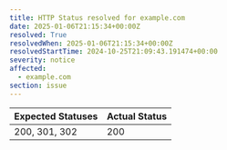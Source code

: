 ```yaml
---
title: HTTP Status resolved for example.com
date: 2025-01-06T21:15:34+00:00Z
resolved: True
resolvedWhen: 2025-01-06T21:15:34+00:00Z
resolvedStartTime: 2024-10-25T21:09:43.191474+00:00
severity: notice
affected:
  - example.com
section: issue
---
```


| Expected Statuses | Actual Status  |
|-------------------|----------------|
| 200, 301, 302 | 200 |
